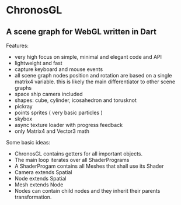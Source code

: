 ChronosGL
=========

A scene graph for WebGL written in Dart
---------------------------------------

Features:

* very high focus on simple, minimal and elegant code and API
* lightweight and fast
* capture keyboard and mouse events
* all scene graph nodes position and rotation are based on a single matrix4 variable.
  this is likely the main differentiator to other scene graphs
* space ship camera included
* shapes: cube, cylinder, icosahedron and torusknot
* pickray
* points sprites ( very basic particles )
* skybox
* async texture loader with progress feedback
* only Matrix4 and Vector3 math



Some basic ideas:

* ChronosGL contains getters for all important objects.
* The main loop iterates over all ShaderPrograms
* A ShaderProgam contains all Meshes that shall use its Shader
* Camera extends Spatial
* Node extends Spatial
* Mesh extends Node
* Nodes can contain child nodes and they inherit their parents transformation.

